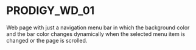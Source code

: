 # PRODIGY_WD_01

Web page with just a navigation menu bar in which the background color and the bar color changes dynamically when the selected menu item is changed or the page is scrolled. 
